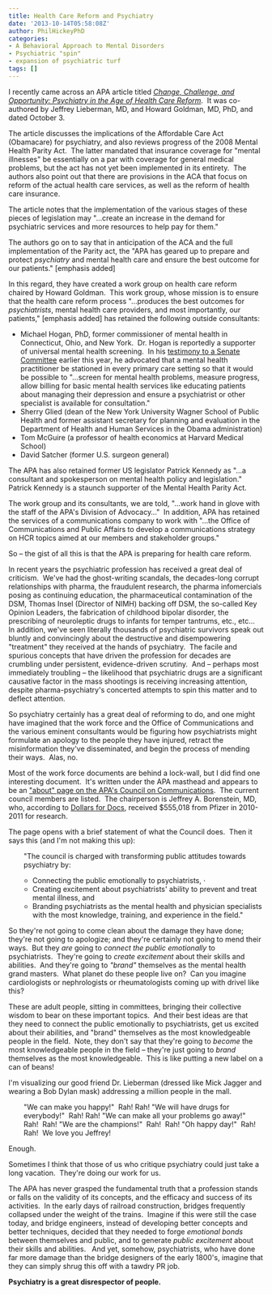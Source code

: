 ```yaml
---
title: Health Care Reform and Psychiatry
date: '2013-10-14T05:58:08Z'
author: PhilHickeyPhD
categories:
- A Behavioral Approach to Mental Disorders
- Psychiatric "spin"
- expansion of psychiatric turf
tags: []
---
```


I recently came across an APA article titled <a href="http://psychnews.psychiatryonline.org/newsarticle.aspx?articleID=1748304"><i>Change, Challenge, and Opportunity: Psychiatry in the Age of Health Care Reform</i></a>.  It was co-authored by Jeffrey Lieberman, MD, and Howard Goldman, MD, PhD, and dated October 3.

The article discusses the implications of the Affordable Care Act (Obamacare) for psychiatry, and also reviews progress of the 2008 Mental Health Parity Act.  The latter mandated that insurance coverage for "mental illnesses" be essentially on a par with coverage for general medical problems, but the act has not yet been implemented in its entirety.  The authors also point out that there are provisions in the ACA that focus on reform of the actual health care services, as well as the reform of health care insurance.

The article notes that the implementation of the various stages of these pieces of legislation may "…create an increase in the demand for psychiatric services and more resources to help pay for them."

The authors go on to say that in anticipation of the ACA and the full implementation of the Parity act, the "APA has geared up to prepare and protect <i>psychiatry</i> and mental health care and ensure the best outcome for our patients." [emphasis added]

In this regard, they have created a work group on health care reform chaired by Howard Goldman.  This work group, whose mission is to ensure that the health care reform process "…produces the best outcomes for <i>psychiatrists</i>, mental health care providers, and most importantly, our patients," [emphasis added] has retained the following outside consultants:
<ul>
	<li>Michael Hogan, PhD, former commissioner of mental health in Connecticut, Ohio, and New York.  Dr. Hogan is reportedly a supporter of universal mental health screening.  In his <a href="http://www.help.senate.gov/imo/media/doc/Hogan.pdf">testimony to a Senate Committee</a> earlier this year, he advocated that a mental health practitioner be stationed in every primary care setting so that it would be possible to "…screen for mental health problems, measure progress, allow billing for basic mental health services like educating patients about managing their depression and ensure a psychiatrist or other specialist is available for consultation."</li>
	<li>Sherry Glied (dean of the New York University Wagner School of Public Health and former assistant secretary for planning and evaluation in the Department of Health and Human Services in the Obama administration)</li>
	<li>Tom McGuire (a professor of health economics at Harvard Medical School)</li>
	<li>David Satcher (former U.S. surgeon general)</li>
</ul>
The APA has also retained former US legislator Patrick Kennedy as "…a consultant and spokesperson on mental health policy and legislation."  Patrick Kennedy is a staunch supporter of the Mental Health Parity Act.

The work group and its consultants, we are told, "…work hand in glove with the staff of the APA's Division of Advocacy…"  In addition, APA has retained the services of a communications company to work with "…the Office of Communications and Public Affairs to develop a communications strategy on HCR topics aimed at our members and stakeholder groups."

So – the gist of all this is that the APA is preparing for health care reform.

In recent years the psychiatric profession has received a great deal of criticism.  We've had the ghost-writing scandals, the decades-long corrupt relationships with pharma, the fraudulent research, the pharma infomercials posing as continuing education, the pharmaceutical contamination of the DSM, Thomas Insel (Director of NIMH) backing off DSM, the so-called Key Opinion Leaders, the fabrication of childhood bipolar disorder, the prescribing of neuroleptic drugs to infants for temper tantrums, etc., etc...  In addition, we've seen literally thousands of psychiatric survivors speak out bluntly and convincingly about the destructive and disempowering "treatment" they received at the hands of psychiatry.  The facile and spurious concepts that have driven the profession for decades are crumbling under persistent, evidence-driven scrutiny.  And – perhaps most immediately troubling – the likelihood that psychiatric drugs are a significant causative factor in the mass shootings is receiving increasing attention, despite pharma-psychiatry's concerted attempts to spin this matter and to deflect attention.

So psychiatry certainly has a great deal of reforming to do, and one might have imagined that the work force and the Office of Communications and the various eminent consultants would be figuring how psychiatrists might formulate an apology to the people they have injured, retract the misinformation they've disseminated, and begin the process of mending their ways.  Alas, no.

Most of the work force documents are behind a lock-wall, but I did find one interesting document.  It's written under the APA masthead and appears to be an <a href="http://www.psych.org/advocacy--newsroom/council-on-communications">"about" page on the APA's Council on Communications</a>.  The current council members are listed.  The chairperson is Jeffrey A. Borenstein, MD, who, according to <a href="http://projects.propublica.org/docdollars/search?utf8=%E2%9C%93&amp;term=Jeffrey+Borenstein&amp;state%5Bid%5D=&amp;services%5B%5D=&amp;period%5B%5D=">Dollars for Docs</a>, received $555,018 from Pfizer in 2010-2011 for research.

The page opens with a brief statement of what the Council does.  Then it says this (and I'm not making this up):
<p style="padding-left: 30px;">"The council is charged with transforming public attitudes towards psychiatry by:</p>

<ul>
<ul>
	<li>Connecting the public emotionally to psychiatrists, ·</li>
	<li>Creating excitement about psychiatrists' ability to prevent and treat mental illness, and</li>
	<li>Branding psychiatrists as the mental health and physician specialists with the most knowledge, training, and experience in the field."</li>
</ul>
</ul>
So they're not going to come clean about the damage they have done; they're not going to apologize; and they're certainly not going to mend their ways.  But they <i>are</i> going to <i>connect the public emotionally</i> to psychiatrists.  They're going to <i>create excitement</i> about their skills and abilities.  And they're going to <i>"brand"</i> themselves as the mental health grand masters.  What planet do these people live on?  Can you imagine cardiologists or nephrologists or rheumatologists coming up with drivel like this?

These are adult people, sitting in committees, bringing their collective wisdom to bear on these important topics.  And their best ideas are that they need to connect the public emotionally to psychiatrists, get us excited about their abilities, and "brand" themselves as the most knowledgeable people in the field.  Note, they don't say that they're going to <i>become</i> the most knowledgeable people in the field – they're just going to <i>brand</i> themselves as the most knowledgeable.  This is like putting a new label on a can of beans!

I'm visualizing our good friend Dr. Lieberman (dressed like Mick Jagger and wearing a Bob Dylan mask) addressing a million people in the mall.
<p style="padding-left: 30px;">"We can make you happy!"  Rah! Rah!
"We will have drugs for everybody!"  Rah! Rah!
"We can make all your problems go away!"  Rah!  Rah!
"We are the champions!"  Rah!  Rah!
"Oh happy day!"  Rah!  Rah!  We love you Jeffrey!</p>
Enough.

Sometimes I think that those of us who critique psychiatry could just take a long vacation.  They're doing our work for us.

The APA has never grasped the fundamental truth that a profession stands or falls on the validity of its concepts, and the efficacy and success of its activities.  In the early days of railroad construction, bridges frequently collapsed under the weight of the trains.  Imagine if this were still the case today, and bridge engineers, instead of developing better concepts and better techniques, decided that they needed to forge <i>emotional bonds</i> between themselves and public, and to generate <i>public excitement</i> about their skills and abilities.   And yet, somehow, psychiatrists, who have done far more damage than the bridge designers of the early 1800's, imagine that they can simply shrug this off with a tawdry PR job.

<strong>Psychiatry is a great disrespector of people.</strong>